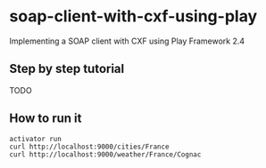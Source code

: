 # soap-client-with-cxf-using-play

Implementing a SOAP client with CXF using Play Framework 2.4

## Step by step tutorial

TODO

## How to run it

```
activator run
curl http://localhost:9000/cities/France
curl http://localhost:9000/weather/France/Cognac
```
